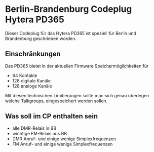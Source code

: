 # Berlin-Brandenburg Codeplug Hytera PD365
Dieser Codeplug für das Hytera PD365 ist speziell für Berlin und Brandenburg geschrieben worden.

## Einschränkungen

Das PD365 bietet in der aktuellen Firmware Speichermöglichkeiten für

* 64 Kontakte
* 128 digitale Kanäle
* 128 analoge Kanäle

Mit diesen technischen Limitierungen sollte  man sich genau überlegen welche Talkgroups, eingespeichert werden sollen.

## Was soll im CP enthalten sein

* alle DMR-Relais in BB
* wichtige FM-Relais aus BB
* DMR Anruf- und einige wenige Simplexfrequenzen
* FM Anruf- und einige wenige Simplexfrequenzen

